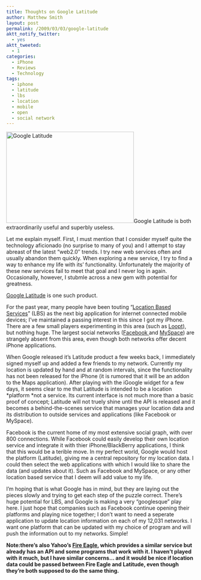 ```yaml
---
title: Thoughts on Google Latitude
author: Matthew Smith
layout: post
permalink: /2009/03/03/google-latitude
aktt_notify_twitter:
  - yes
aktt_tweeted:
  - 1
categories:
  - iPhone
  - Reviews
  - Technology
tags:
  - iphone
  - latitude
  - lbs
  - location
  - mobile
  - open
  - social network
---
```

<img class="right" title="Google Latitude" src="http://archive.digivation.net/wp-content/uploads/2009/03/latitude.jpg" alt="Google Latitude" width="340" height="243" />Google Latitude is both extraordinarily useful and superbly useless.

Let me explain myself. First, I must mention that I consider myself quite the technology aficionado (no surprise to many of you) and I attempt to stay abreast of the latest &#8220;web2.0&#8243; trends. I try new web services often and usually abandon them quickly. When exploring a new service, I try to find a way to enhance my life with its&#8217; functionality. Unfortunately the majority of these new services fail to meet that goal and I never log in again. Occasionally, however, I stubmle across a new gem with potential for greatness.

[Google Latitude][1] is one such product.

For the past year, many people have been touting &#8220;[Location Based Services][2]&#8221; (LBS) as the next big application for internet connected mobile devices; I&#8217;ve maintained a passing interest in this since I got my iPhone. There are a few small players experimenting in this area (such as [Loopt][3]), but nothing huge. The largest social networks ([Facebook ][4]and [MySpace][5]) are strangely absent from this area, even though both networks offer decent iPhone applications.

When Google released it&#8217;s Latitude product a few weeks back, I immediately signed myself up and added a few friends to my network. Currently my location is updated by hand and at random intervals, since the functionality has not been released for the iPhone (it is rumored that it will be an addon to the Maps application). After playing with the iGoogle widget for a few days, it seems clear to me that Latitude is intended to be a location *platform *not a service. Its current interface is not much more than a basic proof of concept; Latitude will not truely shine until the API is released and it becomes a behind-the-scenes service that manages your location data and its distribution to outside services and applications (like Facebook or MySpace).

Facebook is the current home of my most extensive social graph, with over 800 connections. While Facebook could easily develop their own location service and integrate it with thier iPhone/BlackBerry applications, I think that this would be a terible move. In my perfect world, Google would host the platform (Latitude), giving me a central repository for my location data. I could then select the web applications with which I would like to share the data (and updates about it). Such as Facebook and MySpace, or any other location based service that I deem will add value to my life.

I&#8217;m hoping that is what Google has in mind, but they are laying out the pieces slowly and trying to get each step of the puzzle correct. There&#8217;s huge potential for LBS, and Google is making a very &#8220;googlesque&#8221; play here. I just hope that companies such as Facebook continue opening their platforms and playing nice together; I don&#8217;t want to need a seperate application to update location information on each of my 12,031 networks. I want one platform that can be updated with my choice of program and will push the information out to my networks. Simple!

**Note:there&#8217;s also Yahoo&#8217;s <a href="http://fireeagle.yahoo.net">Fire Eagle</a>, which provides a similar service but already has an API and some programs that work with it. I haven&#8217;t played with it much, but I have similar concerns&#8230; and it would be nice if location data could be passed between Fire Eagle and Latitude, even though they&#8217;re both supposed to do the same thing.</span>**

 [1]: http://www.google.com/latitude/
 [2]: http://en.wikipedia.org/wiki/Location-based_service
 [3]: http://en.wikipedia.org/wiki/Loopt
 [4]: http://www.facebook.com
 [5]: http://www.myspace.com
